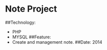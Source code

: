 # Note Project
##Technology:
  - PHP
  - MYSQL
##Feature:
  - Create and management note.
##Date: 2014
